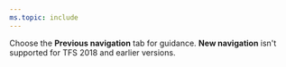 ```yaml
---
ms.topic: include
---
```


Choose the **Previous navigation** tab for guidance. **New navigation** isn't supported for TFS 2018 and earlier versions. 
